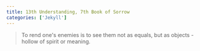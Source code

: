 ```yaml
---
title: 13th Understanding, 7th Book of Sorrow
categories: ['Jekyll']
---
```


> To rend one's enemies is to see them not as equals, but as objects - hollow of spirit or meaning.
